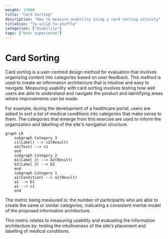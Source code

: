```yaml
---
weight: 13000
title: "Card Sorting"
description: "How to measure usability using a card sorting activity"
titleIcon: "fa-solid fa-shuffle"
categories: ["Usability"]
tags: ["User experience"]
---
```

# Card Sorting
Card sorting is a user-centred design method for evaluation that involves organizing content into categories based on user feedback. This method is used to create an information architecture that is intuitive and easy to navigate. Measuring usability with card sorting involves testing how well users are able to understand and navigate the product and identifying areas where improvements can be made.

For example, during the development of a healthcare portal, users are asked to sort a list of medical conditions into categories that make sense to them. The categories that emerge from this exercise are used to inform the organization and labelling of the site's navigation structure.

```mermaid
graph LR
    subgraph Category 3
    c1(Label) --> c2(Result)
    a3(Test) --> c1 
    end
    subgraph Category 2
    b1(Label 2) --> b2(Result)
    b3(Label 3) --> b2
    end
    subgraph Category 1
    a1(Condition) --> a2(Result)
    a1 --> b1
    a1 --> c1
    end
```

The metric being measured is: the number of participants who are able to create the same or similar categories, indicating a consistent mental model of the proposed information architecture.

This metric relates to measuring usability and evaluating the information architecture by: testing the intuitiveness of the site's placement and labelling of medical conditions.

